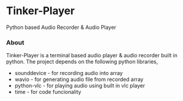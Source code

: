 # Tinker-Player
Python based Audio Recorder &amp; Audio Player

### About ### 
Tinker-Player is a terminal based audio player &amp; audio recorder built in python.
The project depends on the following python libraries,

 * sounddevice    - for recording audio into array
 * wavio          - for generating audio file from recorded array
 * python-vlc     - for playing audio using built in vlc player
 * time           - for code funcionality




